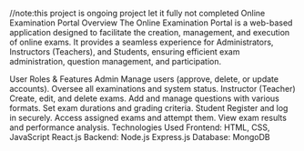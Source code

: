 //note:this project is ongoing project let it fully not completed 
Online Examination Portal
Overview
   The Online Examination Portal is a web-based application designed to facilitate the creation, management, and execution of online exams. 
   It provides a seamless experience for Administrators, Instructors (Teachers), and Students, ensuring efficient exam administration, question management, and participation.
   
   
User Roles & Features
  Admin
      Manage users (approve, delete, or update accounts).
      Oversee all examinations and system status.
Instructor (Teacher)
      Create, edit, and delete exams.
      Add and manage questions with various formats.
      Set exam durations and grading criteria.
Student
      Register and log in securely.
      Access assigned exams and attempt them.
      View exam results and performance analysis.
Technologies Used
Frontend: 
      HTML, CSS, JavaScript
      React.js
Backend:
    Node.js
    Express.js
Database:
    MongoDB
